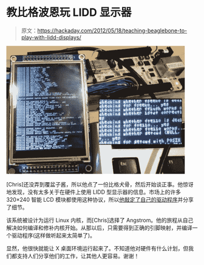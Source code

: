 # 教比格波恩玩 LIDD 显示器

> 原文：<https://hackaday.com/2012/05/18/teaching-beaglebone-to-play-with-lidd-displays/>

![](img/2fb340c823944e4b126531303d7356a1.png "lcd_dma_compiling")

[Chris]还没弄到覆盆子酱，所以他点了一份比格犬骨，然后开始谈正事。他惊讶地发现，没有太多关于在硬件上使用 LIDD 型显示器的信息。市场上的许多 320×240 智能 LCD 模块都使用这种协议，所以[他敲定了自己的驱动程序](http://www.cemetech.net/forum/viewtopic.php?t=7814)并分享了细节。

该系统被设计为运行 Linux 内核，而[Chris]选择了 Angstrom。他的旅程从自己解决如何编译和修补内核开始。从那以后，只需要得到正确的引脚映射，并编译一个驱动程序(这样做听起来太简单了)。

显然，他很快就能让 X 桌面环境运行起来了。不知道他对硬件有什么计划，但我们都支持人们分享他们的工作，让其他人更容易。谢谢！